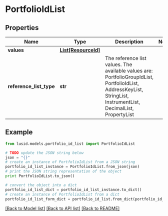 # PortfolioIdList


## Properties
Name | Type | Description | Notes
------------ | ------------- | ------------- | -------------
**values** | [**List[ResourceId]**](ResourceId.md) |  | 
**reference_list_type** | **str** | The reference list values. The available values are: PortfolioGroupIdList, PortfolioIdList, AddressKeyList, StringList, InstrumentList, DecimalList, PropertyList | 

## Example

```python
from lusid.models.portfolio_id_list import PortfolioIdList

# TODO update the JSON string below
json = "{}"
# create an instance of PortfolioIdList from a JSON string
portfolio_id_list_instance = PortfolioIdList.from_json(json)
# print the JSON string representation of the object
print PortfolioIdList.to_json()

# convert the object into a dict
portfolio_id_list_dict = portfolio_id_list_instance.to_dict()
# create an instance of PortfolioIdList from a dict
portfolio_id_list_form_dict = portfolio_id_list.from_dict(portfolio_id_list_dict)
```
[[Back to Model list]](../README.md#documentation-for-models) [[Back to API list]](../README.md#documentation-for-api-endpoints) [[Back to README]](../README.md)


